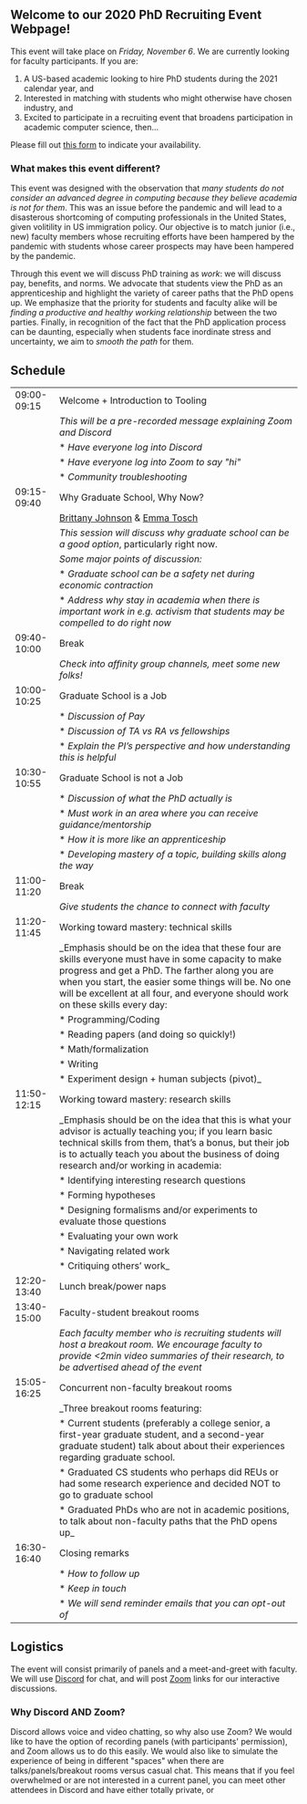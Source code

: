 ## Welcome to our 2020 PhD Recruiting Event Webpage!

This event will take place on *Friday, November 6*. We are currently looking for faculty participants. If you are:

1. A US-based academic looking to hire PhD students during the 2021 calendar year, and 
2. Interested in matching with students who might otherwise have chosen industry, and 
3. Excited to participate in a recruiting event that broadens participation in academic computer science, then...

Please fill out [this form](https://forms.gle/txQ2dp1dgbhMaqJT7) to indicate your availability.

### What makes this event different?

This event was designed with the observation that _many students do not consider an advanced degree in computing because they believe academia is not for them_. This was an issue before the pandemic and will lead to a disasterous shortcoming of computing professionals in the United States, given volitility in US immigration policy. Our objective is to match junior (i.e., new) faculty members whose recruiting efforts have been hampered by the pandemic with students whose career prospects may have been hampered by the pandemic. 

Through this event we will discuss PhD training as _work_: we will discuss pay, benefits, and norms. We advocate that students view the PhD as an apprenticeship and highlight the variety of career paths that the PhD opens up. We emphasize that the priority for students and faculty alike will be _finding a productive and healthy working relationship_ between the two parties. Finally, in recognition of the fact that the PhD application process can be daunting, especially when students face inordinate stress and uncertainty, we aim to _smooth the path_ for them.

## Schedule

|             |    |
|-------------|----|
| 09:00-09:15 | Welcome + Introduction to Tooling |
|             | _This will be a pre-recorded message explaining Zoom and Discord_ |
|             | * _Have everyone log into Discord_  |
|             | * _Have everyone log into Zoom to say "hi"_  |
|             | * _Community troubleshooting_ |
| 09:15-09:40 | Why Graduate School, Why Now? |
|             | [Brittany Johnson](https://cs.gmu.edu/~johnsonb/) & [Emma Tosch](https://uvm.edu/~etosch) |
|             | _This session will discuss why graduate school can be a good option_, particularly right now. |
|             | _Some major points of discussion:_ |
|             | * _Graduate school can be a safety net during economic contraction_ |
|             | * _Address why stay in academia when there is important work in e.g. activism that students may be compelled to do right now_ |
| 09:40-10:00 | Break |
|             | _Check into affinity group channels, meet some new folks!_ |
| 10:00-10:25 | Graduate School is a Job | 
|             | * _Discussion of Pay_ |
|             | * _Discussion of TA vs RA vs fellowships_ |
|             | * _Explain the PI’s perspective and how understanding this is helpful_ |
| 10:30-10:55 | Graduate School is not a Job |
|             | * _Discussion of what the PhD actually is_ |
|             | * _Must work in an area where you can receive guidance/mentorship_ |
|             | * _How it is more like an apprenticeship_ | 
|             | * _Developing mastery of a topic, building skills along the way_ |
| 11:00-11:20 | Break |
|             | _Give students the chance to connect with faculty_ |
| 11:20-11:45 | Working toward mastery: technical skills |
|             | _Emphasis should be on the idea that these four are skills everyone must have in some capacity to make progress and get a PhD. The farther along you are when you start, the easier some things will be. No one will be excellent at all four, and everyone should work on these skills every day: |
|             | * Programming/Coding |
|             | * Reading papers (and doing so quickly!) |
|             | * Math/formalization |
|             | * Writing|
|             | * Experiment design + human subjects (pivot)_ |
| 11:50-12:15 | Working toward mastery: research skills |
|             | _Emphasis should be on the idea that this is what your advisor is actually teaching you; if you learn basic technical skills from them, that’s a bonus, but their job is to actually teach you about the business of doing research and/or working in academia: |
|             | * Identifying interesting research questions |
|             | * Forming hypotheses |
|             | * Designing formalisms and/or experiments to evaluate those questions |
|             | * Evaluating your own work |
|             | * Navigating related work |
|             | * Critiquing others’ work_ |
| 12:20-13:40 | Lunch break/power naps |
| 13:40-15:00 | Faculty-student breakout rooms |
|             | _Each faculty member who is recruiting students will host a breakout room. We encourage faculty to provide <2min video summaries of their research, to be advertised ahead of the event_ |
| 15:05-16:25 | Concurrent non-faculty breakout rooms | 
|             | _Three breakout rooms featuring: |
|             | * Current students (preferably a college senior, a first-year graduate student, and a second-year graduate student) talk about about their experiences regarding graduate school.  |
|             | * Graduated CS students who perhaps did REUs or had some research experience and decided NOT to go to graduate school 
|             | * Graduated PhDs who are not in academic positions, to talk about non-faculty paths that the PhD opens up_
| 16:30-16:40 | Closing remarks |
|             | * _How to follow up_ | 
|             | * _Keep in touch_ |
|             | * _We will send reminder emails that you can opt-out of_ |


## Logistics

The event will consist primarily of panels and a meet-and-greet with faculty. We will use [Discord](https://discord.com/) for chat, and will post [Zoom](https://zoom.us/) links for our interactive discussions. 

### Why Discord AND Zoom?

Discord allows voice and video chatting, so why also use Zoom? We would like to have the option of recording panels (with participants' permission), and Zoom allows us to do this easily. We would also like to simulate the experience of being in different "spaces" when there are talks/panels/breakout rooms versus casual chat. This means that if you feel overwhelmed or are not interested in a current panel, you can meet other attendees in Discord and have either totally private, or 
